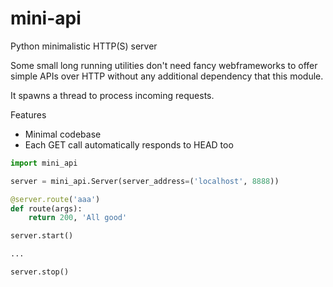 # mini-api

Python minimalistic HTTP(S) server

Some small long running utilities don't need fancy webframeworks to offer
simple APIs over HTTP without any additional dependency that this module.

It spawns a thread to process incoming requests.

Features

- Minimal codebase
- Each GET call automatically responds to HEAD too

```python
import mini_api

server = mini_api.Server(server_address=('localhost', 8888))

@server.route('aaa')
def route(args):
    return 200, 'All good'

server.start()

...

server.stop()
```
